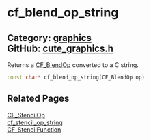 [//]: # (This file is automatically generated by Cute Framework's docs parser.)
[//]: # (Do not edit this file by hand!)
[//]: # (See: https://github.com/RandyGaul/cute_framework/blob/master/samples/docs_parser.cpp)
[](../header.md ':include')

# cf_blend_op_string

Category: [graphics](/api_reference?id=graphics)  
GitHub: [cute_graphics.h](https://github.com/RandyGaul/cute_framework/blob/master/include/cute_graphics.h)  
---

Returns a [CF_BlendOp](/graphics/cf_blendop.md) converted to a C string.

```cpp
const char* cf_blend_op_string(CF_BlendOp op)
```

## Related Pages

[CF_StencilOp](/graphics/cf_stencilop.md)  
[cf_stencil_op_string](/graphics/cf_stencil_op_string.md)  
[CF_StencilFunction](/graphics/cf_stencilfunction.md)  
